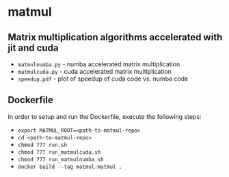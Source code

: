 # matmul

## Matrix multiplication algorithms accelerated with jit and cuda

* `matmulnumba.py` - numba accelerated matrix multiplication
* `matmulcuda.py` - cuda accelerated matrix multiplication
* `speedup.pdf` - plot of speedup of cuda code vs. numba code

## Dockerfile

In order to setup and run the Dockerfile, execute the following steps:
  * `export MATMUL_ROOT=<path-to-matmul-repo>`
  * `cd <path-to-matmul-repo>`
  * `chmod 777 run.sh`
  * `chmod 777 run_matmulcuda.sh`
  * `chmod 777 run_matmulnumba.sh`
  * `docker build --tag matmul:matmul .`

